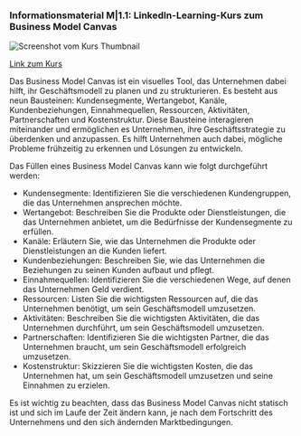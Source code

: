 <!--include-start-->
### Informationsmaterial M|1.1: LinkedIn-Learning-Kurs zum Business Model Canvas

![Screenshot vom Kurs Thumbnail](https://herr-nm.github.io/MMBbS_KDM_LF12/bilder/kap_01_M1.1_linkedin_canvas.png)

[Link zum Kurs](https://www.linkedin.com/learning-login/share?account=68522354&forceAccount=false&redirect=https%3A%2F%2Fwww.linkedin.com%2Flearning%2Fgeschaftsmodelle-mit-dem-business-model-canvas-entwickeln%3Ftrk%3Dshare_ent_url%26shareId%3DkUdBW8R1SXGqL48lFOlMXg%253D%253D)

Das Business Model Canvas ist ein visuelles Tool, das Unternehmen dabei hilft, ihr Geschäftsmodell zu planen und zu strukturieren. Es besteht aus neun Bausteinen: Kundensegmente, Wertangebot, Kanäle, Kundenbeziehungen, Einnahmequellen, Ressourcen, Aktivitäten, Partnerschaften und Kostenstruktur. Diese Bausteine interagieren miteinander und ermöglichen es Unternehmen, ihre Geschäftsstrategie zu überdenken und anzupassen. Es hilft Unternehmen auch dabei, mögliche Probleme frühzeitig zu erkennen und Lösungen zu entwickeln.

Das Füllen eines Business Model Canvas kann wie folgt durchgeführt werden:

- Kundensegmente: Identifizieren Sie die verschiedenen Kundengruppen, die das Unternehmen ansprechen möchte.
- Wertangebot: Beschreiben Sie die Produkte oder Dienstleistungen, die das Unternehmen anbietet, um die Bedürfnisse der Kundensegmente zu erfüllen.
- Kanäle: Erläutern Sie, wie das Unternehmen die Produkte oder Dienstleistungen an die Kunden liefert.
- Kundenbeziehungen: Beschreiben Sie, wie das Unternehmen die Beziehungen zu seinen Kunden aufbaut und pflegt.
- Einnahmequellen: Identifizieren Sie die verschiedenen Wege, auf denen das Unternehmen Geld verdient.
- Ressourcen: Listen Sie die wichtigsten Ressourcen auf, die das Unternehmen benötigt, um sein Geschäftsmodell umzusetzen.
- Aktivitäten: Beschreiben Sie die wichtigsten Aktivitäten, die das Unternehmen durchführt, um sein Geschäftsmodell umzusetzen.
- Partnerschaften: Identifizieren Sie die wichtigsten Partner, die das Unternehmen braucht, um sein Geschäftsmodell erfolgreich umzusetzen.
- Kostenstruktur: Skizzieren Sie die wichtigsten Kosten, die das Unternehmen hat, um sein Geschäftsmodell umzusetzen und seine Einnahmen zu erzielen.

Es ist wichtig zu beachten, dass das Business Model Canvas nicht statisch ist und sich im Laufe der Zeit ändern kann, je nach dem Fortschritt des Unternehmens und den sich ändernden Marktbedingungen.
<!--include-end-->